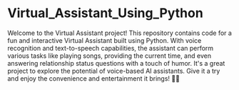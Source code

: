 # Virtual_Assistant_Using_Python
 Welcome to the Virtual Assistant project! This repository contains code for a fun and interactive Virtual Assistant built using Python. With voice recognition and text-to-speech capabilities, the assistant can perform various tasks like playing songs, providing the current time, and even answering relationship status questions with a touch of humor. It's a great project to explore the potential of voice-based AI assistants. Give it a try and enjoy the convenience and entertainment it brings! 🎤🤖
